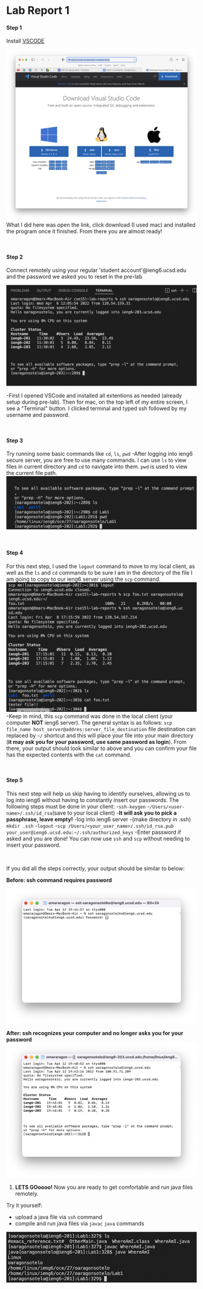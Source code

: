 # Lab Report 1

#### Step 1
Install [VSCODE](https://code.visualstudio.com/download)

![1. ](imgs/1.png) 
What I did here was open the link, click download (I used mac) and installed the program once it finished. From there you are almost ready!


<br>

#### Step 2
Connect remotely using your regular 'student account'@ieng6.ucsd.edu and the password we asked you to reset in the pre-lab

![2. ](imgs/2.png)


-First I opened VSCode and installed all extentions as needed (already setup during pre-lab). Then for mac, on the top left of my entire screen, I see a "Terminal" button. I clicked terminal and typed ssh followed by my username and password.



<br>

#### Step 3
Try running some basic commands like `cd`, `ls`, `pwd`
-After logging into ieng6 secure server, you are free to use many commands. I can use `ls` to view files in current directory and `cd` to navigate into them. `pwd` is used to view the current file path. 
![3. ](/imgs/3.png)


<br>

#### Step 4
For this next step, I used the `logout` command to move to my local client, as well as the `ls` and `cd` commands to be sure I am in the directory of the file I am going to copy to our ieng6 server using the `scp` command.
![4. ](/imgs/4.png)
-Keep in mind, this `scp` command was done in the local client (your computer **NOT** ieng6 server). The general syntax is as follows: `scp file_name host_server@addres:server_file_destination`
file destination can replaced by  `~/` shortcut and this will place your file into your main directory (**it may ask you for your password, use same password as login**). From there, your output should look similar to above and you can confirm your file has the expected contents with the `cat` command.


<br>

#### Step 5
This next step will help us skip having to identify ourselves, allowing us to log into ieng6 without having to constantly insert our passwords. The following steps must be done in your client:
   -`ssh-keygen`
   -`/Users/<user-name>/.ssh/id_rsa`(save to your local client)
   -**It will ask you to pick a passphrase, leave empty!**
   -log into ieng6 server
   -(make directory in .ssh) `mkdir .ssh`
   -`logout`
   -`scp /Users/<your_user_name>/.ssh/id_rsa.pub your_user@ieng6.ucsd.edu:~/.ssh/authorized_keys`
   -Enter password if asked and you are done! You can now use `ssh` and `scp` without needing to insert your password. 


   <br>
   


   If you did all the steps correctly, your output should be similar to below:



**Before: ssh command requires password**

![5a.](imgs/5a.png)

**After: ssh recognizes your computer and no longer asks you for your password**
![5b.](imgs/5b.png)


1. **LETS GOoooo!** Now you are ready to get comfortable and run java files remotely. 

Try it yourself:
* upload a java file via `ssh` command
* compile and run java files via `javac` `java` commands

![6. ](/imgs/6.png)

